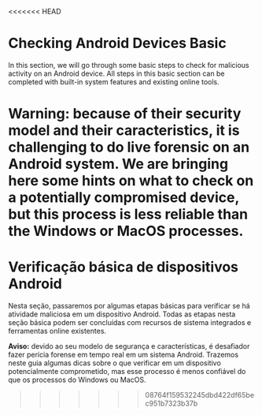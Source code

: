 <<<<<<< HEAD
# Checking Android Devices Basic

In this section, we will go through some basic steps to check for malicious activity on an Android device. All steps in this basic section can be completed with built-in system features and existing online tools.

**Warning:** because of their security model and their caracteristics, it is challenging to do live forensic on an Android system. We are bringing here some hints on what to check on a potentially compromised device, but this process is less reliable than the Windows or MacOS processes.
=======
# Verificação básica de dispositivos Android

Nesta seção, passaremos por algumas etapas básicas para verificar se há atividade maliciosa em um dispositivo Android. Todas as etapas nesta seção básica podem ser concluídas com recursos de sistema integrados e ferramentas online existentes.

**Aviso:** devido ao seu modelo de segurança e características, é desafiador fazer perícia forense em tempo real em um sistema Android. Trazemos neste guia algumas dicas sobre o que verificar em um dispositivo potencialmente comprometido, mas esse processo é menos confiável do que os processos do Windows ou MacOS.
>>>>>>> 08764f159532245dbd422df65bec951b7323b37b
